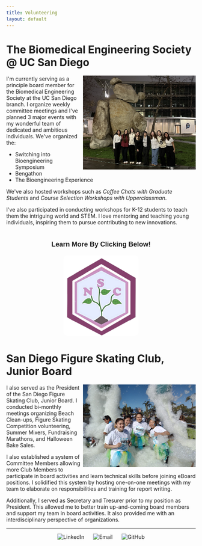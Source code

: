 ```yaml
---
title: Volunteering
layout: default
---
```


# The Biomedical Engineering Society @ UC San Diego

<img align="right" src="docs/assets/Screenshot 2025-03-27 at 2.20.32 PM.png" style="width: 300px; height: 250px;" alt="My Image">

I'm currently serving as a principle board member for the Biomedical Engineering Society at the UC San Diego branch. I organize weekly committee meetings and I've planned 3 major events with my wonderful team of dedicated and ambitious individuals. We've organized the:
- Switching into Bioengineering Symposium
- Bengathon
- The Bioengineering Experience
  
We've also hosted workshops such as _Coffee Chats with Graduate Students_ and _Course Selection Workshops with Upperclassman_. 

I've also participated in conducting workshops for K-12 students to teach them the intriguing world and STEM. I love mentoring and teaching young individuals, inspiring them to pursue contributing to new innovations. 


<div style="margin-top: 40px;"></div>

<!-- Centered heading text -->
<p align="center" style="font-size: 18px; font-weight: bold; font-family: sans-serif;">
  Learn More By Clicking Below!
</p>

<p align="center">
  <a href="https://bmesnewstudentcomm.wixsite.com/bmesnsc" target="_blank">
    <img src="docs/assets/NSC Logo.png" alt="Click to Visit" width="200" style="border-radius: 10px;">
  </a>
</p>


# San Diego Figure Skating Club, Junior Board

<img align="right" src="docs/assets/IMG_20220312_091124323_HDR.jpg" style="width: 300px; height: 220px;" alt="My Image">

I also served as the President of the San Diego Figure Skating Club, Junior Board. I conducted bi-monthly meetings organizing Beach Clean-ups, Figure Skating Competition volunteering, Summer Mixers, Fundraising Marathons, and Halloween Bake Sales. 

I also established a system of Committee Members allowing more Club Members to participate in board activities and learn technical skills before joining eBoard positions. I solidified this system by hosting one-on-one meetings with my team to elaborate on responsibilities and training for report writing. 

Additionally, I served as Secretary and Tresurer prior to my position as President. This allowed me to better train up-and-coming board members and support my team in board activities. It also provided me with an interdisciplinary perspective of organizations. 

<hr />

<p align="center">
  <a href="[https://www.linkedin.com/in/YOUR-LINK](https://www.linkedin.com/in/alisakunimoto/)" target="_blank" style="text-decoration: none;">
    <img src="https://cdn.jsdelivr.net/gh/devicons/devicon/icons/linkedin/linkedin-original.svg" 
         width="30" alt="LinkedIn" style="margin: 0 10px;" />
  </a>

  <a href="mailto:alisakunimoto@gmail.com" style="text-decoration: none;">
    <img src="https://upload.wikimedia.org/wikipedia/commons/4/4e/Gmail_Icon.png" 
         width="30" alt="Email" style="margin: 0 10px;" />
  </a>

  <a href="https://github.com/ari-kuni" target="_blank" style="text-decoration: none;">
    <img src="https://cdn.jsdelivr.net/gh/devicons/devicon/icons/github/github-original.svg"
         width="30" alt="GitHub" style="margin: 0 10px;" />
</a>

</p>

